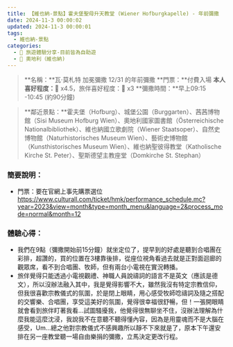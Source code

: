 ```yaml
---
title: 【維也納-景點】霍夫堡聖母升天教堂 (Wiener Hofburgkapelle) - 年前彌撒
date: 2024-11-3 00:00:02
updated: 2024-11-3 00:00:01
tags: 
  - 維也納-景點
categories: 
  - 🌴 旅遊體驗分享-目前皆為自助遊
  - 🥥 奧地利（維也納) 
---
```

>**名稱：**瓦·莫札特 加冕彌撒 12/31 的年前彌撒
>**門票：**付費入場
>**本人喜好程度：**🌝 x4.5，旅伴喜好程度：🌝 x3
>**彌撒時間：**早上09:15 -10:45 (約90分鐘)
<!-- more -->
>**鄰近景點：**霍夫堡（Hofburg）、城堡公園（Burggarten）、茜茜博物館（Sisi Museum Hofburg Wien）、奧地利國家圖書館（Österreichische Nationalbibliothek）、維也納國立歌劇院（Wiener Staatsoper）、自然史博物館（Naturhistorisches Museum Wien）、藝術史博物館（Kunsthistorisches Museum Wien）、維也納聖彼得教堂（Katholische Kirche St. Peter）、聖斯德望主教座堂（Domkirche St. Stephan）

### 簡要說明：
+ 門票：要在官網上事先購票選位
https://www.culturall.com/ticket/hmk/performance_schedule.mc?year=2023&view=month&type=month_menu&language=2&process_mode=normal&month=12
  
 
### 體驗心得：
+ 我們在9點（彌撒開始前15分鐘）就坐定位了，提早到的好處是聽到合唱團在彩排，超讚的，買的位置在3樓靠後排，從座位視角看過去就是正對面迴廊的觀眾席，看不到合唱團、牧師，但有兩台小電視在實況轉播。
+ 旅伴覺得只能透過小電視觀禮、神職人員說禱詞的語言不是英文（應該是德文），所以沒辦法融入其中，我是覺得影響不大，雖然我沒有特定宗教信仰，但我很喜歡宗教儀式的氛圍，於是閉上眼睛，用心感受牧師唸禱詞及隨之搭配的交響樂、合唱團，享受這美好的氛圍，覺得很幸福很舒暢，但！一張開眼睛就會看到旅伴盯著我看…試圖騷擾我，他覺得很無聊坐不住，沒辦法理解為什麼我能這麼沈浸，我說我不在意聽不聽得懂內容，因為是用靈魂而不是大腦在感受，Um…總之他對宗教儀式不感興趣所以靜不下來就是了，原本下午還安排在另一座教堂聽一場自由樂捐的彌撒，立馬決定更改行程。 
 
